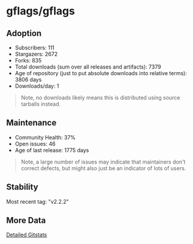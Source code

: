 # gflags/gflags

## Adoption

- Subscribers: 111
- Stargazers: 2672
- Forks: 835
- Total downloads (sum over all releases and artifacts): 7379
- Age of repository (just to put absolute downloads into relative terms): 3806 days
- Downloads/day: 1

> Note, no downloads likely means this is distributed using source tarballs instead.

## Maintenance

- Community Health: 37%
- Open issues: 46
- Age of last release: 1775 days

> Note, a large number of issues may indicate that maintainers don't correct defects, but might also
> just be an indicator of lots of users.

## Stability

Most recent tag: "v2.2.2"

## More Data

[Detailed Gitstats](/bazel-catalog/gitstats/gflags/gflags)

